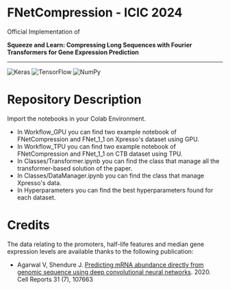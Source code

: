 # FNetCompression - ICIC 2024
Official Implementation of 

**Squeeze and Learn: Compressing Long Sequences with Fourier Transformers for Gene Expression Prediction**

****

<img alt="Keras" src="https://img.shields.io/badge/Keras-%23D00000.svg?style=for-the-badge&logo=Keras&logoColor=white"/>
<img alt="TensorFlow" src="https://img.shields.io/badge/TensorFlow-%23FF6F00.svg?style=for-the-badge&logo=TensorFlow&logoColor=white" />
<img alt="NumPy" src="https://img.shields.io/badge/numpy-%23013243.svg?style=for-the-badge&logo=numpy&logoColor=white"/>

# Repository Description
Import the notebooks in your Colab Environment.
- In Workflow_GPU you can find two example notebook of FNetCompression and FNet_1_1 on Xpresso's dataset using GPU.
- In Workflow_TPU you can find two example notebook of FNetCompression and FNet_1_1 on CTB dataset using TPU.
- In Classes/Transformer.ipynb you can find the class that manage all the transformer-based solution of the paper.
- In Classes/DataManager.ipynb you can find the class that manage Xpresso's data.
- In Hyperparameters you can find the best hyperparameters found for each dataset.

# Credits

The data relating to the promoters, half-life features and median gene expression levels are available thanks to the following publication:
 - Agarwal V, Shendure J. [Predicting mRNA abundance directly from genomic sequence using deep convolutional neural networks](https://www.cell.com/cell-reports/pdf/S2211-1247(20)30616-1.pdf). 2020. Cell Reports 31 (7), 107663

  
